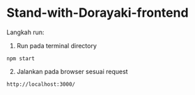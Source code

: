 # Stand-with-Dorayaki-frontend
Langkah run:
1. Run pada terminal directory
```
npm start
```
2. Jalankan pada browser sesuai request
```
http://localhost:3000/
```
